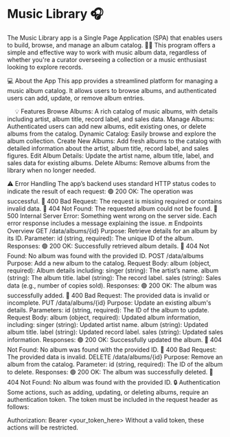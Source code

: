 # Music Library 🎧

The Music Library app is a Single Page Application (SPA) that enables users to build, browse, and manage an album catalog. 🎸🎼 This program offers a simple and effective way to work with music album data, regardless of whether you're a curator overseeing a collection or a music enthusiast looking to explore records.

💻 About the App
This app provides a streamlined platform for managing a music album catalog. It allows users to browse albums, and authenticated users can add, update, or remove album entries.

&emsp;  💡 Features
    Browse Albums: A rich catalog of music albums, with details including artist, album title, record label, and sales data.
    Manage Albums: Authenticated users can add new albums, edit existing ones, or delete albums from the catalog.
    Dynamic Catalog: Easily browse and explore the album collection.
    Create New Albums: Add fresh albums to the catalog with detailed information about the artist, album title, record label, and sales figures.
    Edit Album Details: Update the artist name, album title, label, and sales data for existing albums.
    Delete Albums: Remove albums from the library when no longer needed.
    
  ⚠️ Error Handling
  The app’s backend uses standard HTTP status codes to indicate the result of each request:
      🟢 200 OK: The operation was successful.
      🔴 400 Bad Request: The request is missing required or contains invalid data.
      🔴 404 Not Found: The requested album could not be found.
      🔴 500 Internal Server Error: Something went wrong on the server side.
  Each error response includes a message explaining the issue.
  🔚 Endpoints Overview
    GET /data/albums/{id}
      Purpose: Retrieve details for an album by its ID.
    Parameter:
      id (string, required): The unique ID of the album.
    Responses:
      🟢 200 OK: Successfully retrieved album details.
      🔴 404 Not Found: No album was found with the provided ID.
    POST /data/albums
      Purpose: Add a new album to the catalog.
    Request Body:
      album (object, required): Album details including:
      singer (string): The artist’s name.
      album (string): The album title.
      label (string): The record label.
      sales (string): Sales data (e.g., number of copies sold).
    Responses:
    🟢 200 OK: The album was successfully added.
    🔴 400 Bad Request: The provided data is invalid or incomplete.
    PUT /data/albums/{id}
    Purpose: 
      Update an existing album's details.
    Parameters:
      id (string, required): The ID of the album to update.
    Request Body:
      album (object, required): Updated album information, including:
      singer (string): Updated artist name.
      album (string): Updated album title.
      label (string): Updated record label.
      sales (string): Updated sales information.
    Responses:
      🟢 200 OK: Successfully updated the album.
      🔴 404 Not Found: No album was found with the provided ID.
      🔴 400 Bad Request: The provided data is invalid.
    DELETE /data/albums/{id}
    Purpose: 
      Remove an album from the catalog.
    Parameter:
      id (string, required): The ID of the album to delete.
    Responses:
      🟢 200 OK: The album was successfully deleted.
      🔴 404 Not Found: No album was found with the provided ID.
    🔒 Authentication
      Some actions, such as adding, updating, or deleting albums, require an authentication token. The token must be included in the request header as follows:

Authorization: Bearer <your_token_here>
Without a valid token, these actions will be restricted.



